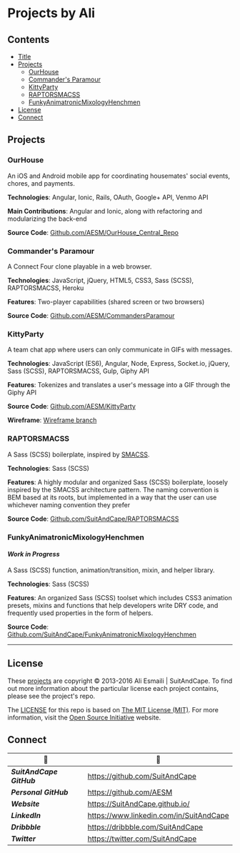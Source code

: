 <!-- README.md -->

Projects by Ali
==========================================================================

## Contents

- [Title](#projects-by-ali)
- [Projects](#projects)
  + [OurHouse](#ourhouse)
  + [Commander's Paramour](#commanders-paramour)
  + [KittyParty](#kittyparty)
  + [RAPTORSMACSS](#raptorsmacss)
  + [FunkyAnimatronicMixologyHenchmen](#funkyanimatronicmixologyhenchmen)
- [License](#license)
- [Connect](#connect)

## Projects

### OurHouse
An iOS and Android mobile app for coordinating housemates' social events, chores, and payments.

**Technologies**: Angular, Ionic, Rails, OAuth, Google+ API, Venmo API

**Main Contributions**: Angular and Ionic, along with refactoring and modularizing the back-end

**Source Code**: [Github.com/AESM/OurHouse_Central_Repo](https://github.com/AESM/OurHouse_Central_Repo)

### Commander's Paramour
A Connect Four clone playable in a web browser.

**Technologies**: JavaScript, jQuery, HTML5, CSS3, Sass (SCSS), RAPTORSMACSS, Heroku

**Features**: Two-player capabilities (shared screen or two browsers)

**Source Code**: [Github.com/AESM/CommandersParamour](https://github.com/AESM/CommandersParamour)

### KittyParty
A team chat app where users can only communicate in GIFs with messages.

**Technologies**: JavaScript (ES6), Angular, Node, Express, Socket.io, jQuery, Sass (SCSS), RAPTORSMACSS, Gulp, Giphy API

**Features**: Tokenizes and translates a user's message into a GIF through the Giphy API

**Source Code**: [Github.com/AESM/KittyParty](https://github.com/AESM/KittyParty)

**Wireframe**: [Wireframe branch](https://github.com/AESM/KittyParty/tree/wireframe)

### RAPTORSMACSS
A Sass (SCSS) boilerplate, inspired by [SMACSS](https://smacss.com/).

**Technologies**: Sass (SCSS)

**Features**: A highly modular and organized Sass (SCSS) boilerplate, loosely inspired by the SMACSS architecture pattern.  The naming convention is BEM based at its roots, but implemented in a way that the user can use whichever naming convention they prefer

**Source Code**: [Github.com/SuitAndCape/RAPTORSMACSS](https://github.com/SuitAndCape/RAPTORSMACSS)

### FunkyAnimatronicMixologyHenchmen

#### _Work in Progress_
A Sass (SCSS) function, animation/transition, mixin, and helper library.

**Technologies**: Sass (SCSS)

**Features**: An organized Sass (SCSS) toolset which includes CSS3 animation presets, mixins and functions that help developers write DRY code, and frequently used properties in the form of helpers.

**Source Code**: [Github.com/SuitAndCape/FunkyAnimatronicMixologyHenchmen](https://github.com/SuitAndCape/FunkyAnimatronicMixologyHenchmen)

--------------------------------------------------------------------------

## License

These [projects](#projects) are copyright © 2013-2016 Ali Esmaili | SuitAndCape.  To find out more information about the particular license each project contains, please see the project's repo.

The [LICENSE](https://github.com/AESM/Projects/blob/master/LICENSE) for this repo is based on [The MIT License (MIT)](http://opensource.org/licenses/MIT).  For more information, visit the [Open Source Initiative](http://opensource.org/) website.

## Connect

|              :tophat:             |              :rocket:             |
| --------------------------------- | --------------------------------- |
**_SuitAndCape GitHub_** | https://github.com/SuitAndCape
**_Personal GitHub_**    | https://github.com/AESM
**_Website_**            | https://SuitAndCape.github.io/
**_LinkedIn_**           | https://www.linkedin.com/in/SuitAndCape
**_Dribbble_**           | https://dribbble.com/SuitAndCape
**_Twitter_**            | https://twitter.com/SuitAndCape
